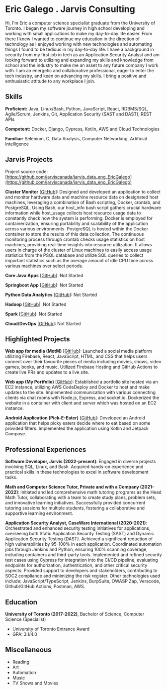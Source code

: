 # Eric Galego . Jarvis Consulting

Hi, I'm Eric a computer science specialist graduate from the University of Toronto. I began my software journey in high school developing and working with small applications to make my day-to-day life easier. From there I knew I wanted to continue my education in the direction of technology as I enjoyed working with new technologies and  automating things I found to be tedious in my day-to-day life. I have a background in security from my first job in tech as an Application Security Analyst and am looking forward to utilizing and expanding my skills and knowledge  from school and the industry to make me an asset to any future company I work with. I am an energetic and  collaborative professional, eager to enter the tech industry, and keen on advancing my skills. I bring a positive and enthusiastic attitude to any workplace I join.


## Skills

**Proficient:** Java, Linux/Bash, Python, JavaScript, React, RDBMS/SQL, Agile/Scrum, Jenkins, Git, Application Security (SAST and DAST), REST APIs

**Competent:** Docker, Django, Cypress, Kotlin, AWS and Cloud Technologies

**Familiar:** Selenium, C, Data Analysis, Computer Networking, Artificial Intelligence

## Jarvis Projects

Project source code: [https://github.com/jarviscanada/jarvis_data_eng_EricGalego](https://github.com/jarviscanada/jarvis_data_eng_EricGalego)


**Cluster Monitor** [[GitHub](https://github.com/jarviscanada/jarvis_data_eng_EricGalego/tree/master/linux_sql)]: Designed and developed an application to collect and monitor hardware data and machine resource data on designated host machines, leveraging a combination of Bash scripting, Docker, crontab, and PostgreSQL. Using Bash, our  host_info bash script gathers crucial hardware information while host_usage collects host resource usage data to constantly check how the system is performing. Docker is employed for containerization, ensuring portability and scalability of the application across various environments. PostgreSQL is hosted within the Docker container to store the results of this data collection. The continuous monitoring process through crontab checks usage  statistics on host machines, providing real-time insights into resource utilization. It allows users in charge of the cluster of Linux machines to easily access usage statistics from the PSQL database and utilize SQL queries to collect important statistics such as the average amount of idle CPU time across various machines over select periods.


**Core Java Apps** [[GitHub](https://github.com/jarviscanada/jarvis_data_eng_EricGalego/tree/master/core_java)]: Not Started

**Springboot App** [[GitHub](https://github.com/jarviscanada/jarvis_data_eng_EricGalego/tree/master/springboot)]: Not Started

**Python Data Analytics** [[GitHub](https://github.com/jarviscanada/jarvis_data_eng_EricGalego/tree/master/python_data_anlytics)]: Not Started

**Hadoop** [[GitHub](https://github.com/jarviscanada/jarvis_data_eng_EricGalego/tree/master/hadoop)]: Not Started

**Spark** [[GitHub](https://github.com/jarviscanada/jarvis_data_eng_EricGalego/tree/master/spark)]: Not Started

**Cloud/DevOps** [[GitHub](https://github.com/jarviscanada/jarvis_data_eng_EricGalego/tree/master/cloud_devops)]: Not Started


## Highlighted Projects
**Web app for media (MotM)** [[GitHub](https://github.com/apps-of-the-millennium/motm)]: Launched a social media platform utilizing Firebase, React, JavaScript, HTML, and CSS that helps users connect  over their favourite pieces of media including movies, shows, video games, books, and music. Utilized Firebase  Hosting and GitHub Actions to create live PRs and updates to a live site.


**Web app (My Portfolio)** [[GitHub](https://github.com/galegoer/my-portfolio)]: Established a portfolio site hosted via an EC2 instance, utilizing AWS CodeDeploy and Docker to host and  make updates to the site. Implemented communication with various connecting clients via chat rooms with Node.js, Express, and socket.io. Dockerized the website in a container with client and server which was hosted on an EC2 instance.


**Android Application (Pick-E-Eater)** [[GitHub](https://github.com/apps-of-the-millennium/Pick-E-Eater)]: Developed an Android application that helps picky eaters decide where to eat based on some provided filters.  Implemented the application using Kotlin and Jetpack Compose. 



## Professional Experiences

**Software Developer, Jarvis (2022-present)**: Engaged in diverse projects involving SQL, Linux, and Bash. Acquired hands-on experience and practical skills in these technologies to excel in software development tasks.

**Math and Computer Science Tutor, Private and with a Company (2021-2022)**: Initiated and led comprehensive math tutoring programs as the Head Math Tutor, collaborating with a team to create study plans, problem sets, and innovative learning initiatives. Successfully provided concurrent tutoring sessions for multiple students, fostering a collaborative and supportive learning environment.

**Application Security Analyst, CaseWare International (2020-2021)**: Orchestrated and enhanced security testing initiatives for applications, overseeing both Static Application Security Testing (SAST) and Dynamic Application Security Testing (DAST). Achieved a significant reduction of high vulnerabilities by 95-100% in each application. Coordinated automation jobs through Jenkins and Python, ensuring 100% scanning coverage, including containers and third-party tools. Implemented and refined security test cases using Cypress for integration into the CI/CD pipeline, evaluating endpoints for authorization, authentication, and other critical security aspects. Provided support to developers and stakeholders, contributing to SOC2 compliance and minimizing the risk register. Other technologies used include: JavaScript/TypeScript, Jenkins, BurpSuite, OWASP Zap, Veracode, Github/GitHub Actions, Postman, AWS.


## Education
**University of Toronto (2017-2022)**, Bachelor of Science, Computer Science (Specialist)
- University of Toronto Entrance Award
- GPA: 3.1/4.0


## Miscellaneous
- Reading
- Art
- Automation
- Music
- TV Shows and Movies